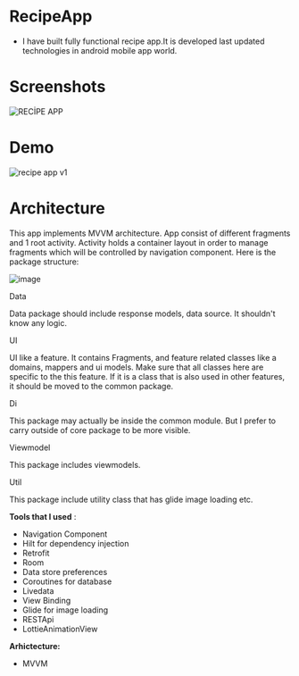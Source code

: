 # RecipeApp

- I have built fully functional recipe app.It is developed 
last updated technologies in android mobile app world.


# Screenshots

![RECİPE APP](https://user-images.githubusercontent.com/64928807/207524527-86863a83-29e4-4da6-bb61-a538523862f2.PNG)

# Demo

 ![recipe app v1](https://user-images.githubusercontent.com/64928807/207524555-983cb53b-9a82-4b38-beb7-ba2f3aebca47.gif)

# Architecture


This app implements MVVM architecture. App consist of different fragments and 1 root activity. Activity holds a container layout in order to manage fragments which will be controlled by navigation component. Here is the package structure:

![image](https://user-images.githubusercontent.com/64928807/219080594-d41f9c5c-6621-44dd-be6a-7fb2424b9150.png)

Data

Data package should include response models, data source. It shouldn't know any logic.

UI

UI like a feature. It contains Fragments,  and feature related classes like a domains, mappers and ui models. Make sure that all classes here are specific to the this feature. If it is a class that is also used in other features, it should be moved to the common package.

Di

This package may actually be inside the common module. But I prefer to carry outside of core package to be more visible.

Viewmodel

This package includes viewmodels.

Util

This package include utility class that has glide image loading etc.

**Tools that I used** :

- Navigation Component
- Hilt for dependency injection
- Retrofit 
- Room
- Data store preferences
- Coroutines for database
- Livedata
- View Binding
- Glide for image loading
- RESTApi
- LottieAnimationView

**Arhictecture:**

- MVVM

                                         

